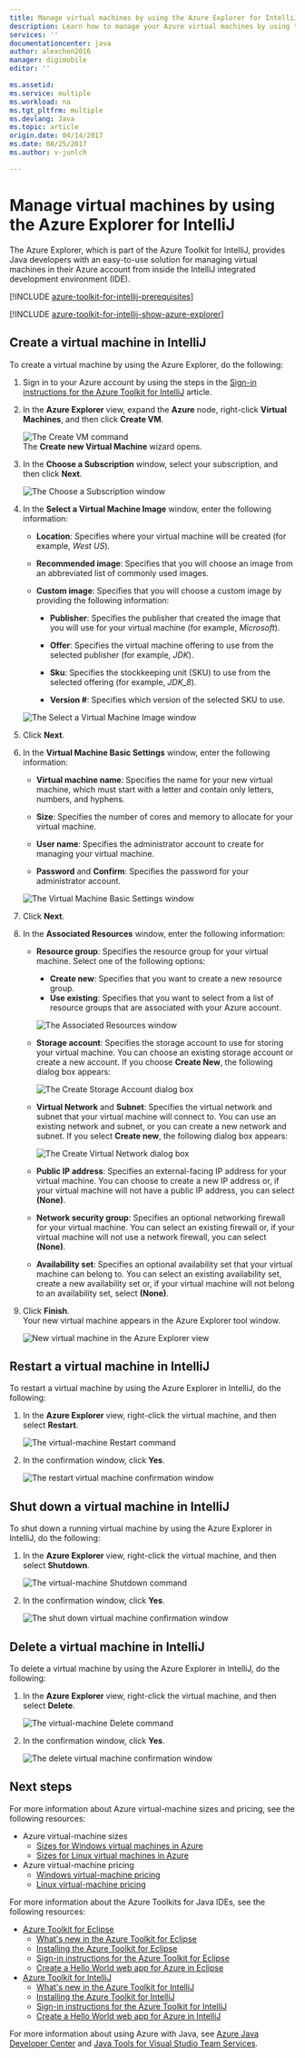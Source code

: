 ```yaml
---
title: Manage virtual machines by using the Azure Explorer for IntelliJ | Microsoft Docs
description: Learn how to manage your Azure virtual machines by using the Azure Explorer for IntelliJ.
services: ''
documentationcenter: java
author: alexchen2016
manager: digimobile
editor: ''

ms.assetid: 
ms.service: multiple
ms.workload: na
ms.tgt_pltfrm: multiple
ms.devlang: Java
ms.topic: article
origin.date: 04/14/2017
ms.date: 08/25/2017
ms.author: v-junlch

---
```


# Manage virtual machines by using the Azure Explorer for IntelliJ

The Azure Explorer, which is part of the Azure Toolkit for IntelliJ, provides Java developers with an easy-to-use solution for managing virtual machines in their Azure account from inside the IntelliJ integrated development environment (IDE).

[!INCLUDE [azure-toolkit-for-intellij-prerequisites](../includes/azure-toolkit-for-intellij-prerequisites.md)]

[!INCLUDE [azure-toolkit-for-intellij-show-azure-explorer](../includes/azure-toolkit-for-intellij-show-azure-explorer.md)]

## Create a virtual machine in IntelliJ

To create a virtual machine by using the Azure Explorer, do the following: 

1. Sign in to your Azure account by using the steps in the [Sign-in instructions for the Azure Toolkit for IntelliJ] article.

2. In the **Azure Explorer** view, expand the **Azure** node, right-click **Virtual Machines**, and then click **Create VM**. 

   ![The Create VM command][CR01]  
    The **Create new Virtual Machine** wizard opens.

3. In the **Choose a Subscription** window, select your subscription, and then click **Next**. 

   ![The Choose a Subscription window][CR02]

4. In the **Select a Virtual Machine Image** window, enter the following information:

   - **Location**: Specifies where your virtual machine will be created (for example, *West US*). 

   - **Recommended image**: Specifies that you will choose an image from an abbreviated list of commonly used images.

   - **Custom image**: Specifies that you will choose a custom image by providing the following information:

      - **Publisher**: Specifies the publisher that created the image that you will use for your virtual machine (for example, *Microsoft*).

      - **Offer**: Specifies the virtual machine offering to use from the selected publisher (for example, *JDK*).

      - **Sku**: Specifies the stockkeeping unit (SKU) to use from the selected offering (for example, *JDK_8*).

      - **Version #**: Specifies which version of the selected SKU to use.

   ![The Select a Virtual Machine Image window][CR03]

5. Click **Next**. 

6. In the **Virtual Machine Basic Settings** window, enter the following information:

   - **Virtual machine name**: Specifies the name for your new virtual machine, which must start with a letter and contain only letters, numbers, and hyphens.

   - **Size**: Specifies the number of cores and memory to allocate for your virtual machine.

   - **User name**: Specifies the administrator account to create for managing your virtual machine.

   - **Password** and **Confirm**: Specifies the password for your administrator account.

   ![The Virtual Machine Basic Settings window][CR04]

7. Click **Next**. 

8. In the **Associated Resources** window, enter the following information:

   - **Resource group**: Specifies the resource group for your virtual machine. Select one of the following options:
      - **Create new**: Specifies that you want to create a new resource group.
      - **Use existing**: Specifies that you want to select from a list of resource groups that are associated with your Azure account.

       ![The Associated Resources window][CR07]

   - **Storage account**: Specifies the storage account to use for storing your virtual machine. You can choose an existing storage account or create a new account. If you choose **Create New**, the following dialog box appears:

      ![The Create Storage Account dialog box][CR05]

   - **Virtual Network** and **Subnet**: Specifies the virtual network and subnet that your virtual machine will connect to. You can use an existing network and subnet, or you can create a new network and subnet. If you select **Create new**, the following dialog box appears:

      ![The Create Virtual Network dialog box][CR06]

   - **Public IP address**: Specifies an external-facing IP address for your virtual machine. You can choose to create a new IP address or, if your virtual machine will not have a public IP address, you can select **(None)**. 

   - **Network security group**: Specifies an optional networking firewall for your virtual machine. You can select an existing firewall or, if your virtual machine will not use a network firewall, you can select **(None)**. 

   - **Availability set**: Specifies an optional availability set that your virtual machine can belong to. You can select an existing availability set, create a new availability set or, if your virtual machine will not belong to an availability set, select **(None)**.

9. Click **Finish**.  
    Your new virtual machine appears in the Azure Explorer tool window. 

   ![New virtual machine in the Azure Explorer view][CR08]

## Restart a virtual machine in IntelliJ

To restart a virtual machine by using the Azure Explorer in IntelliJ, do the following:

1. In the **Azure Explorer** view, right-click the virtual machine, and then select **Restart**.

   ![The virtual-machine Restart command][RE01]

2. In the confirmation window, click **Yes**. 

   ![The restart virtual machine confirmation window][RE02]

## Shut down a virtual machine in IntelliJ

To shut down a running virtual machine by using the Azure Explorer in IntelliJ, do the following:

1. In the **Azure Explorer** view, right-click the virtual machine, and then select **Shutdown**.

   ![The virtual-machine Shutdown command][SH01]

2. In the confirmation window, click **Yes**. 

   ![The shut down virtual machine confirmation window][SH02]

## Delete a virtual machine in IntelliJ

To delete a virtual machine by using the Azure Explorer in IntelliJ, do the following:

1. In the **Azure Explorer** view, right-click the virtual machine, and then select **Delete**.

   ![The virtual-machine Delete command][DE01]

2. In the confirmation window, click **Yes**. 

   ![The delete virtual machine confirmation window][DE02]

## Next steps
For more information about Azure virtual-machine sizes and pricing, see the following resources:

- Azure virtual-machine sizes
  - [Sizes for Windows virtual machines in Azure]
  - [Sizes for Linux virtual machines in Azure]
- Azure virtual-machine pricing
  - [Windows virtual-machine pricing]
  - [Linux virtual-machine pricing]

For more information about the Azure Toolkits for Java IDEs, see the following resources:

- [Azure Toolkit for Eclipse]
  - [What's new in the Azure Toolkit for Eclipse]
  - [Installing the Azure Toolkit for Eclipse]
  - [Sign-in instructions for the Azure Toolkit for Eclipse]
  - [Create a Hello World web app for Azure in Eclipse]
- [Azure Toolkit for IntelliJ]
  - [What's new in the Azure Toolkit for IntelliJ]
  - [Installing the Azure Toolkit for IntelliJ]
  - [Sign-in instructions for the Azure Toolkit for IntelliJ]
  - [Create a Hello World web app for Azure in IntelliJ]

For more information about using Azure with Java, see [Azure Java Developer Center] and [Java Tools for Visual Studio Team Services].

<!-- URL List -->

[Azure Toolkit for Eclipse]: ./azure-toolkit-for-eclipse.md
[Azure Toolkit for IntelliJ]: ./azure-toolkit-for-intellij.md
[Create a Hello World web app for Azure in Eclipse]: ./app-service-web/app-service-web-eclipse-create-hello-world-web-app.md
[Create a Hello World web app for Azure in IntelliJ]: ./app-service-web/app-service-web-intellij-create-hello-world-web-app.md
[Installing the Azure Toolkit for Eclipse]: ./azure-toolkit-for-eclipse-installation.md
[Installing the Azure Toolkit for IntelliJ]: ./azure-toolkit-for-intellij-installation.md
[Sign-in instructions for the Azure Toolkit for Eclipse]: ./azure-toolkit-for-eclipse-sign-in-instructions.md
[Sign-in instructions for the Azure Toolkit for IntelliJ]: ./azure-toolkit-for-intellij-sign-in-instructions.md
[What's new in the Azure Toolkit for Eclipse]: ./azure-toolkit-for-eclipse-whats-new.md
[What's new in the Azure Toolkit for IntelliJ]: ./azure-toolkit-for-intellij-whats-new.md

[Azure Java Developer Center]: /develop/java/
[Java Tools for Visual Studio Team Services]: https://java.visualstudio.com/

[Sizes for Windows virtual machines in Azure]: /virtual-machines/virtual-machines-windows-sizes
[Sizes for Linux virtual machines in Azure]: /virtual-machines/virtual-machines-linux-sizes
[Windows virtual-machine pricing]: https://www.azure.cn/pricing/details/virtual-machines/
[Linux virtual-machine pricing]: https://www.azure.cn/pricing/details/virtual-machines/


<!-- IMG List -->

[RE01]: ./media/azure-toolkit-for-intellij-managing-virtual-machines-using-azure-explorer/RE01.png
[RE02]: ./media/azure-toolkit-for-intellij-managing-virtual-machines-using-azure-explorer/RE02.png

[SH01]: ./media/azure-toolkit-for-intellij-managing-virtual-machines-using-azure-explorer/SH01.png
[SH02]: ./media/azure-toolkit-for-intellij-managing-virtual-machines-using-azure-explorer/SH02.png

[DE01]: ./media/azure-toolkit-for-intellij-managing-virtual-machines-using-azure-explorer/DE01.png
[DE02]: ./media/azure-toolkit-for-intellij-managing-virtual-machines-using-azure-explorer/DE02.png

[CR01]: ./media/azure-toolkit-for-intellij-managing-virtual-machines-using-azure-explorer/CR01.png
[CR02]: ./media/azure-toolkit-for-intellij-managing-virtual-machines-using-azure-explorer/CR02.png
[CR03]: ./media/azure-toolkit-for-intellij-managing-virtual-machines-using-azure-explorer/CR03.png
[CR04]: ./media/azure-toolkit-for-intellij-managing-virtual-machines-using-azure-explorer/CR04.png
[CR05]: ./media/azure-toolkit-for-intellij-managing-virtual-machines-using-azure-explorer/CR05.png
[CR06]: ./media/azure-toolkit-for-intellij-managing-virtual-machines-using-azure-explorer/CR06.png
[CR07]: ./media/azure-toolkit-for-intellij-managing-virtual-machines-using-azure-explorer/CR07.png
[CR08]: ./media/azure-toolkit-for-intellij-managing-virtual-machines-using-azure-explorer/CR08.png

